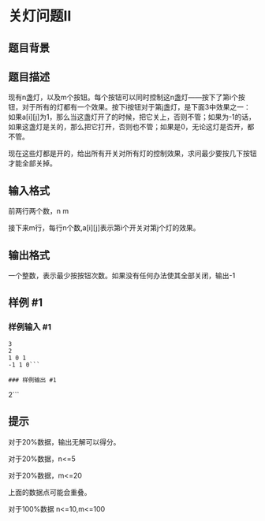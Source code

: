 # 关灯问题II

## 题目背景



## 题目描述

现有n盏灯，以及m个按钮。每个按钮可以同时控制这n盏灯——按下了第i个按钮，对于所有的灯都有一个效果。按下i按钮对于第j盏灯，是下面3中效果之一：如果a[i][j]为1，那么当这盏灯开了的时候，把它关上，否则不管；如果为-1的话，如果这盏灯是关的，那么把它打开，否则也不管；如果是0，无论这灯是否开，都不管。

现在这些灯都是开的，给出所有开关对所有灯的控制效果，求问最少要按几下按钮才能全部关掉。


## 输入格式

前两行两个数，n m

接下来m行，每行n个数,a[i][j]表示第i个开关对第j个灯的效果。


## 输出格式

一个整数，表示最少按按钮次数。如果没有任何办法使其全部关闭，输出-1


## 样例 #1

### 样例输入 #1
```
3
2
1 0 1
-1 1 0```

### 样例输出 #1

```
2```

## 提示

对于20%数据，输出无解可以得分。

对于20%数据，n<=5

对于20%数据，m<=20

上面的数据点可能会重叠。

对于100%数据 n<=10,m<=100

